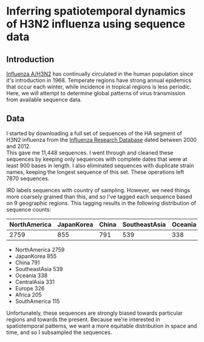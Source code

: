 # Inferring spatiotemporal dynamics of H3N2 influenza using sequence data

## Introduction

[Influenza A/H3N2](http://en.wikipedia.org/wiki/Influenza_A_virus_subtype_H3N2) has continually circulated in the human population since it's introduction in 1968.
Temperate regions have strong annual epidemics that occur each winter, while incidence in tropical regions is less periodic.
Here, we will attempt to determine global patterns of virus transmission from available sequence data.

## Data

I started by downloading a full set of sequences of the HA segment of H3N2 influenza from the [Influenza Research Database](http://www.fludb.org) dated between 2000 and 2012.  
This gave me 11,448 sequences.
I went through and cleaned these sequences by keeping only sequences with complete dates that were at least 900 bases in length.
I also eliminated sequences with duplicate strain names, keeping the longest sequence of this set.
These operations left 7870 sequences.

IRD labels sequences with country of sampling.
However, we need things more coarsely grained than this, and so I've tagged each sequence based on 9 geographic regions.
This tagging results in the following distribution of sequence counts:

| NorthAmerica | JapanKorea | China | SoutheastAsia | Oceania | CentralAsia | Europe | Africa | SouthAmerica |
| ---          | ---        | ---   | ---           | ---     | ---         | ---    | ---    | ---          |
| 2759         | 855        | 791   | 539           | 338     | 331         | 326    | 205    | 115          |

- NorthAmerica	2759
- JapanKorea	855
- China	791
- SoutheastAsia	539
- Oceania	338
- CentralAsia	331
- Europe	326
- Africa	205
- SouthAmerica	115

Unfortunately, these sequences are strongly biased towards particular regions and towards the present.
Because we're interested in spatiotemporal patterns, we want a more equitable distribution in space and time, and so I subsampled the sequences.